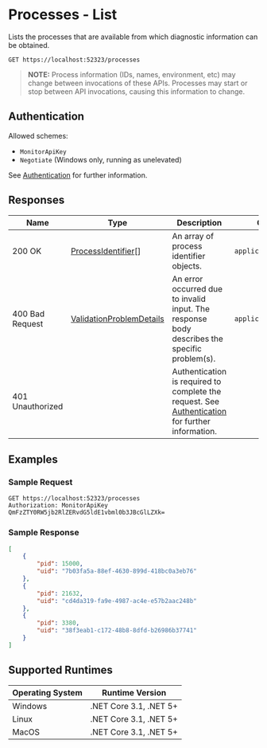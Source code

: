# Processes - List

Lists the processes that are available from which diagnostic information can be obtained.
```http
GET https://localhost:52323/processes
```

> **NOTE:** Process information (IDs, names, environment, etc) may change between invocations of these APIs. Processes may start or stop between API invocations, causing this information to change.

## Authentication

Allowed schemes:
- `MonitorApiKey`
- `Negotiate` (Windows only, running as unelevated)

See [Authentication](./../authentication.md) for further information.

## Responses

| Name | Type | Description | Content Type |
|---|---|---|---|
| 200 OK | [ProcessIdentifier](definitions.md#ProcessIdentifier)[] | An array of process identifier objects. | `application/json` |
| 400 Bad Request | [ValidationProblemDetails](definitions.md#ValidationProblemDetails) | An error occurred due to invalid input. The response body describes the specific problem(s). | `application/problem+json` |
| 401 Unauthorized | | Authentication is required to complete the request. See [Authentication](./../authentication.md) for further information. | |

## Examples

### Sample Request

```http
GET https://localhost:52323/processes
Authorization: MonitorApiKey QmFzZTY0RW5jb2RlZERvdG5ldE1vbml0b3JBcGlLZXk=
```

### Sample Response

```json
[
    {
        "pid": 15000,
        "uid": "7b03fa5a-88ef-4630-899d-418bc0a3eb76"
    },
    {
        "pid": 21632,
        "uid": "cd4da319-fa9e-4987-ac4e-e57b2aac248b"
    },
    {
        "pid": 3380,
        "uid": "38f3eab1-c172-48b8-8dfd-b26986b37741"
    }
]
```

## Supported Runtimes

| Operating System | Runtime Version |
|---|---|
| Windows | .NET Core 3.1, .NET 5+ |
| Linux | .NET Core 3.1, .NET 5+ |
| MacOS | .NET Core 3.1, .NET 5+ |